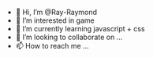 - 👋 Hi, I’m @Ray-Raymond
- 👀 I’m interested in game
- 🌱 I’m currently learning javascript + css
- 💞️ I’m looking to collaborate on ...
- 📫 How to reach me ...

<!---
Ray-Raymond/Ray-Raymond is a ✨ special ✨ repository because its `README.md` (this file) appears on your GitHub profile.
You can click the Preview link to take a look at your changes.
--->
